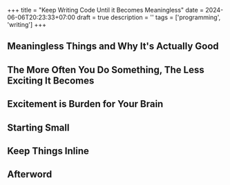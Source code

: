 +++
title = "Keep Writing Code Until it Becomes Meaningless"
date = 2024-06-06T20:23:33+07:00
draft = true
description = ''
tags = ['programming', 'writing']
+++

## Meaningless Things and Why It's Actually Good

## The More Often You Do Something, The Less Exciting It Becomes

## Excitement is Burden for Your Brain

## Starting Small

## Keep Things Inline

## Afterword
